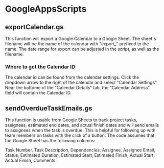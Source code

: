 # GoogleAppsScripts

## exportCalendar.gs
This function will export a Google Calendar to a Google Sheet. The sheet's filename will be the name of the calendar with "export_" prefixed to the name. The date range for export can be adjusted in the script, as well as the filename. 

### Where to get the Calendar ID
The calendar id can be found from the calendar settings. Click the dropdown arrow to the right of the calendar and select "Calendar Settings"
Near the bottome of the "Calendar Details" tab, the "Calendar Address" field will contain the Calendar ID.

## sendOverdueTaskEmails.gs
This function is usable from Google Sheets to track project tasks, assignees, estimated end dates, and actual finish dates and will send emails to assignees when the task is overdue. This is helpful for following up with team members on tasks with the click of a button. The code assumes that the Google Sheet has the following columns:

Task Number, Task Description, Dependencies, Assignee, Assignee Email, Status, Estimated Duration, Estimated Start, Estimated Finish, Actual Start, Actual Finish, Comments		

